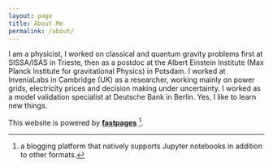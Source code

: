 ```yaml
---
layout: page
title: About Me
permalink: /about/
---
```


I am a physicist, I worked on classical and quantum gravity problems first at SISSA/ISAS in Trieste,
then as a postdoc at the Albert Einstein Institute (Max Planck Institute for gravitational Physics) in Potsdam.
I worked at InveniaLabs in Cambridge (UK) as a researcher, working mainly on power grids, electricity prices and decision making under uncertainty.
I worked as a model validation specialist at Deutsche Bank in Berlin. Yes, I like to learn new things.



This website is powered by **[fastpages](https://github.com/fastai/fastpages)** [^1].



[^1]:a blogging platform that natively supports Jupyter notebooks in addition to other formats.
